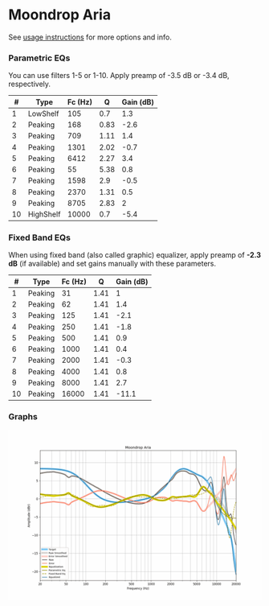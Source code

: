 # Moondrop Aria
See [usage instructions](https://github.com/jaakkopasanen/AutoEq#usage) for more options and info.

### Parametric EQs
You can use filters 1-5 or 1-10. Apply preamp of -3.5 dB or -3.4 dB, respectively.

|   # | Type      |   Fc (Hz) |    Q |   Gain (dB) |
|-----|-----------|-----------|------|-------------|
|   1 | LowShelf  |       105 | 0.7  |         1.3 |
|   2 | Peaking   |       168 | 0.83 |        -2.6 |
|   3 | Peaking   |       709 | 1.11 |         1.4 |
|   4 | Peaking   |      1301 | 2.02 |        -0.7 |
|   5 | Peaking   |      6412 | 2.27 |         3.4 |
|   6 | Peaking   |        55 | 5.38 |         0.8 |
|   7 | Peaking   |      1598 | 2.9  |        -0.5 |
|   8 | Peaking   |      2370 | 1.31 |         0.5 |
|   9 | Peaking   |      8705 | 2.83 |         2   |
|  10 | HighShelf |     10000 | 0.7  |        -5.4 |

### Fixed Band EQs
When using fixed band (also called graphic) equalizer, apply preamp of **-2.3 dB** (if available) and set gains manually with these parameters.

|   # | Type    |   Fc (Hz) |    Q |   Gain (dB) |
|-----|---------|-----------|------|-------------|
|   1 | Peaking |        31 | 1.41 |         1   |
|   2 | Peaking |        62 | 1.41 |         1.4 |
|   3 | Peaking |       125 | 1.41 |        -2.1 |
|   4 | Peaking |       250 | 1.41 |        -1.8 |
|   5 | Peaking |       500 | 1.41 |         0.9 |
|   6 | Peaking |      1000 | 1.41 |         0.4 |
|   7 | Peaking |      2000 | 1.41 |        -0.3 |
|   8 | Peaking |      4000 | 1.41 |         0.8 |
|   9 | Peaking |      8000 | 1.41 |         2.7 |
|  10 | Peaking |     16000 | 1.41 |       -11.1 |

### Graphs
![](./Moondrop%20Aria.png)
